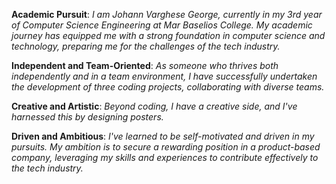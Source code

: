 **Academic Pursuit**: *I am Johann Varghese George, currently in my 3rd year of Computer Science Engineering at Mar Baselios College. My academic journey has equipped me with a strong foundation in computer science and technology, preparing me for the challenges of the tech industry.*

**Independent and Team-Oriented**: *As someone who thrives both independently and in a team environment, I have successfully undertaken the development of three coding projects, collaborating with diverse teams.*

**Creative and Artistic**: *Beyond coding, I have a creative side, and I've harnessed this by designing posters.* 

**Driven and Ambitious**: *I've learned to be self-motivated and driven in my pursuits. My ambition is to secure a rewarding position in a product-based company, leveraging my skills and experiences to contribute effectively to the tech industry.*
